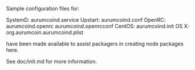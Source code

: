 Sample configuration files for:

SystemD: aurumcoind.service
Upstart: aurumcoind.conf
OpenRC:  aurumcoind.openrc
         aurumcoind.openrcconf
CentOS:  aurumcoind.init
OS X:    org.aurumcoin.aurumcoind.plist

have been made available to assist packagers in creating node packages here.

See doc/init.md for more information.
